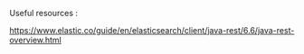 Useful resources : 

https://www.elastic.co/guide/en/elasticsearch/client/java-rest/6.6/java-rest-overview.html
